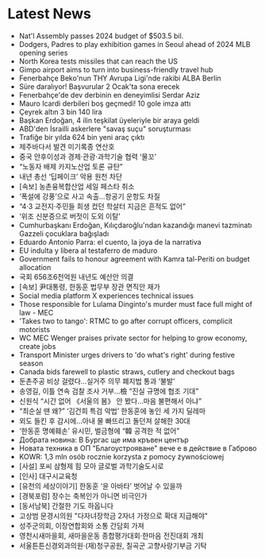 # Latest News
-  Nat'l Assembly passes 2024 budget of $503.5 bil.
-  Dodgers, Padres to play exhibition games in Seoul ahead of 2024 MLB opening series
-  North Korea tests missiles that can reach the US
-  Gimpo airport aims to turn into business-friendly travel hub
-  Fenerbahçe Beko'nun THY Avrupa Ligi'nde rakibi ALBA Berlin
-  Süre daralıyor! Başvurular 2 Ocak'ta sona erecek
-  Fenerbahçe'de dev derbinin en deneyimlisi Serdar Aziz
-  Mauro Icardi derbileri boş geçmedi! 10 gole imza attı
-  Çeyrek altın 3 bin 140 lira
-  Başkan Erdoğan, 4 ilin teşkilat üyeleriyle bir araya geldi
-  ABD'den İsrailli askerlere "savaş suçu" soruşturması
-  Trafiğe bir yılda 624 bin yeni araç çıktı
-  제주바다서 발견 미기록종 연산호
-  중국 안후이성과 경제·관광·과학기술 협력 ‘물꼬’
-  “노동자 배제 카지노산업 토론 규탄”
-  내년 총선 ‘딥페이크’ 악용 원천 차단
-  [속보] 농촌융복합산업 세일 페스타 취소
-  ‘폭설에 강풍’으로 사고 속출…항공기 운항도 차질
-  “4·3 교전지·주민들 희생 컸던 학살터 지금은 흔적도 없어”
-  ‘위조 신분증으로 버젓이 도외 이탈’
-  Cumhurbaşkanı Erdoğan, Kılıçdaroğlu'ndan kazandığı manevi tazminatı Gazzeli çocuklara bağışladı
-  Eduardo Antonio Parra: el cuento, la joya de la narrativa
-  EU indulta y libera al testaferro de maduro
-  Government fails to honour agreement with Kamra tal-Periti on budget allocation
-  국회 656조6천억원 내년도 예산안 의결
-  [속보] 尹대통령, 한동훈 법무부 장관 면직안 재가
-  Social media platform X experiences technical issues
-  Those responsible for Lulama Dinginto's murder must face full might of law - MEC
-  'Takes two to tango': RTMC to go after corrupt officers, complicit motorists
-  WC MEC Wenger praises private sector for helping to grow economy, create jobs
-  Transport Minister urges drivers to 'do what's right' during festive season
-  Canada bids farewell to plastic straws, cutlery and checkout bags
-  둔촌주공 비상 걸렸다…실거주 의무 폐지법 통과 ‘불발’
-  송영길, 이틀 연속 검찰 조사 거부…檢 “진실 규명에 협조 기대”
-  신원식 “시간 없어 《서울의 봄》 안 봤다…마음 불편해서 아냐”
-  “최순실 땐 왜?” ‘김건희 특검 악법’ 한동훈에 놓인 세 가지 딜레마
-  외도 들킨 후 감시에…아내 물 빠뜨리고 돌던져 살해한 30대
-  ‘한동훈 명예훼손’ 유시민, 벌금형에 “韓 공격한 적 없어”
-  Добрата новина: В Бургас ще има кръвен център
-  Новата техника в ОП "Благоустрояване" вече е в действие в Габрово
-  KOWR: 1,3 mln osób rocznie korzysta z pomocy żywnościowej
-  [사설] 포씨 삼형제 힘 모아 글로벌 과학기술도시로
-  [인사] 대구시교육청
-  [유천의 세상이야기] 한동훈 ‘윤 아바타’ 벗어날 수 있을까
-  [경북포럼] 장수는 축복인가 아니면 비극인가
-  [동서남북] 간절한 기도 하옵니다
-  고상범 문경시의원 "다자녀장학금 2자녀 가정으로 확대 지급해야"
-  성주군의회, 이장연합회와 소통 간담회 가져
-  영천시새마을회, 새마을운동 종합평가대회·한마음 전진대회 개최
-  서울튼튼신경외과의원·(재)청구공원, 칠곡군 고향사랑기부금 기탁
